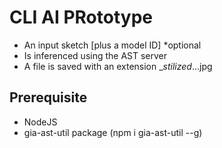 # CLI AI PRototype

* An input sketch [plus a model ID] *optional
* Is inferenced using the AST server
* A file is saved with an extension __stilized_...jpg

## Prerequisite

* NodeJS
* gia-ast-util package (npm i gia-ast-util --g)



